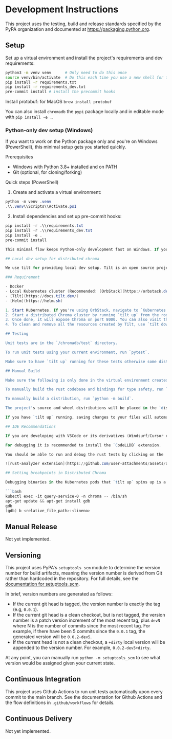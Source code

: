 # Development Instructions

This project uses the testing, build and release standards specified
by the PyPA organization and documented at
<https://packaging.python.org>.

## Setup

Set up a virtual environment and install the project's requirements
and dev requirements:

```bash
python3 -m venv venv      # Only need to do this once
source venv/bin/activate  # Do this each time you use a new shell for the project
pip install -r requirements.txt
pip install -r requirements_dev.txt
pre-commit install # install the precommit hooks
```

Install protobuf:
for MacOS `brew install protobuf`

You can also install `chromadb` the `pypi` package locally and in editable mode with `pip install -e .`.

### Python-only dev setup (Windows)

If you want to work on the Python package only and you're on Windows (PowerShell), this minimal setup gets you started quickly.

Prerequisites

- Windows with Python 3.8+ installed and on PATH
- Git (optional, for cloning/forking)

Quick steps (PowerShell)

1. Create and activate a virtual environment:

```powershell
python -m venv .venv
.\\.venv\\Scripts\\Activate.ps1
```

2. Install dependencies and set up pre-commit hooks:

```powershell
pip install -r .\\requirements.txt
pip install -r .\\requirements_dev.txt
pip install -e .
pre-commit install

This minimal flow keeps Python-only development fast on Windows. If you want to run the distributed system or use Tilt/Docker, follow the "Local dev setup for distributed chroma" section below.

## Local dev setup for distributed chroma

We use tilt for providing local dev setup. Tilt is an open source project

### Requirement

- Docker
- Local Kubernetes cluster (Recommended: [OrbStack](https://orbstack.dev/) for mac, [Kind](https://kind.sigs.k8s.io/) for linux)
- [Tilt](https://docs.tilt.dev/)
- [Helm](https://helm.sh)

1. Start Kubernetes. If you're using OrbStack, navigate to `Kubernetes - Pods`, and select `Turn On`
2. Start a distributed Chroma cluster by running `tilt up` from the root of the repository.
3. Once done, it will expose Chroma on port 8000. You can also visit the Tilt dashboard UI at `http://localhost:10350/`.
4. To clean and remove all the resources created by Tilt, use `tilt down`.

## Testing

Unit tests are in the `/chromadb/test` directory.

To run unit tests using your current environment, run `pytest`.

Make sure to have `tilt up` running for these tests otherwise some distributed Chroma tests will fail.

## Manual Build

Make sure the following is only done in the virtual environment created in the [Setup](#setup) section above.

To manually build the rust codebase and bindings for type safety, run `maturin dev`.

To manually build a distribution, run `python -m build`.

The project's source and wheel distributions will be placed in the `dist` directory.

If you have `tilt up` running, saving changes to your files will automatically rebuild new binaries with your changes and deploy to the local cluster `tilt` has running.

## IDE Recommendations

If you are developing with VSCode or its derivatives (Windsurf/Cursor etc), make sure to install the `rust-analyzer` extension. It helps with auto-formatting, Intellisense and code navigation.

For debugging it is recommended to install the `CodeLLDB` extension.

You should be able to run and debug the rust tests by clicking on the 'Run Test' or 'Debug' button found above the test method definitions.

![rust-analyzer extension](https://github.com/user-attachments/assets/a7779e4d-9d64-4511-9271-b790bed7b68b)

## Setting breakpoints in Distributed Chroma

Debugging binaries in the Kubernetes pods that `tilt up` spins up is a bit more involved. Right now the only reliable way to set a breakpoint in this scenario is to log in to the pod, install lldb/gdb and set a breakpoint that way. For example after running `tilt up` you can set a breakpoint in the query-service-0 pod as follows:

```bash
kubectl exec -it query-service-0 -n chroma -- /bin/sh
apt-get update && apt-get install gdb
gdb
(gdb) b <relative_file_path>:<lineno>
```

## Manual Release

Not yet implemented.

## Versioning

This project uses PyPA's `setuptools_scm` module to determine the
version number for build artifacts, meaning the version number is
derived from Git rather than hardcoded in the repository. For full
details, see the
[documentation for setuptools_scm](https://github.com/pypa/setuptools_scm/).

In brief, version numbers are generated as follows:

- If the current git head is tagged, the version number is exactly the
  tag (e.g, `0.0.1`).
- If the current git head is a clean checkout, but is not tagged,
  the version number is a patch version increment of the most recent
  tag, plus `devN` where N is the number of commits since the most
  recent tag. For example, if there have been 5 commits since the
  `0.0.1` tag, the generated version will be `0.0.2-dev5`.
- If the current head is not a clean checkout, a `+dirty` local
  version will be appended to the version number. For example,
  `0.0.2-dev5+dirty`.

At any point, you can manually run `python -m setuptools_scm` to see
what version would be assigned given your current state.

## Continuous Integration

This project uses Github Actions to run unit tests automatically upon
every commit to the main branch. See the documentation for Github
Actions and the flow definitions in `.github/workflows` for details.

## Continuous Delivery

Not yet implemented.
